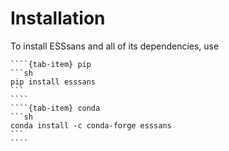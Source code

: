 # Installation

To install ESSsans and all of its dependencies, use

`````{tab-set}
````{tab-item} pip
```sh
pip install esssans
```
````
````{tab-item} conda
```sh
conda install -c conda-forge esssans
```
````
`````
